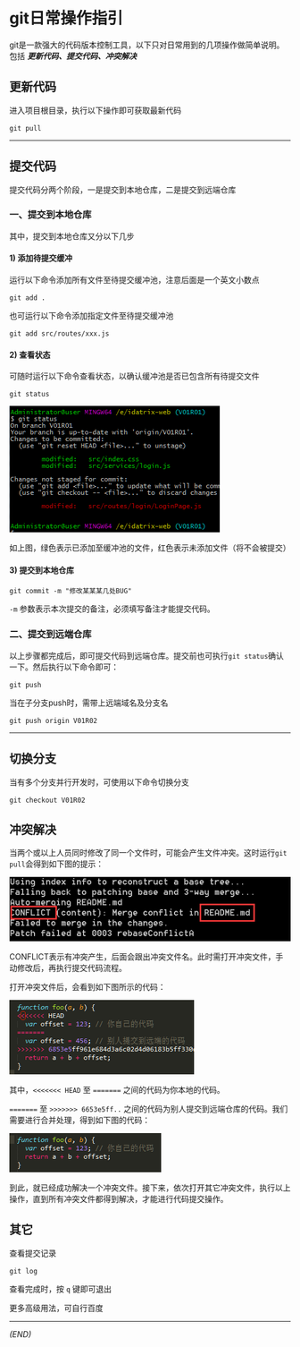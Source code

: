 # git日常操作指引
git是一款强大的代码版本控制工具，以下只对日常用到的几项操作做简单说明。包括 ***更新代码、提交代码、冲突解决***

## 更新代码
进入项目根目录，执行以下操作即可获取最新代码
```shell
git pull
```

*****************************

## 提交代码
提交代码分两个阶段，一是提交到本地仓库，二是提交到远端仓库

### 一、提交到本地仓库
其中，提交到本地仓库又分以下几步

#### 1) 添加待提交缓冲
运行以下命令添加所有文件至待提交缓冲池，注意后面是一个英文小数点
```shell
git add .
```
也可运行以下命令添加指定文件至待提交缓冲池
```shell
git add src/routes/xxx.js
```

#### 2) 查看状态
可随时运行以下命令查看状态，以确认缓冲池是否已包含所有待提交文件
```shell
git status
```
![图4](./__md/4.png)

如上图，绿色表示已添加至缓冲池的文件，红色表示未添加文件（将不会被提交）

#### 3) 提交到本地仓库
```shell
git commit -m "修改某某某几处BUG"
```
`-m` 参数表示本次提交的备注，必须填写备注才能提交代码。

### 二、提交到远端仓库
以上步骤都完成后，即可提交代码到远端仓库。提交前也可执行`git status`确认一下。然后执行以下命令即可：
```shell
git push
```
当在子分支push时，需带上远端域名及分支名
```shell
git push origin V01R02
```

******************

## 切换分支
当有多个分支并行开发时，可使用以下命令切换分支
```shell
git checkout V01R02
```


## 冲突解决
当两个或以上人员同时修改了同一个文件时，可能会产生文件冲突。这时运行`git pull`会得到如下图的提示：

![图1](./__md/1.png)

CONFLICT表示有冲突产生，后面会跟出冲突文件名。此时需打开冲突文件，手动修改后，再执行提交代码流程。

打开冲突文件后，会看到如下图所示的代码：

![图2](./__md/2.png)

其中，`<<<<<<< HEAD` 至 `=======` 之间的代码为你本地的代码。

`=======` 至 `>>>>>>> 6653e5ff..` 之间的代码为别人提交到远端仓库的代码。我们需要进行合并处理，得到如下图的代码：

![图3](./__md/3.png)

到此，就已经成功解决一个冲突文件。接下来，依次打开其它冲突文件，执行以上操作，直到所有冲突文件都得到解决，才能进行代码提交操作。

## 其它
查看提交记录
```shell
git log
```
查看完成时，按 `q` 键即可退出

更多高级用法，可自行百度

******************
*(END)*
